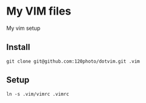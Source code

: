 # My VIM files
My vim setup

## Install
```git clone git@github.com:120photo/dotvim.git .vim```
## Setup
```ln -s .vim/vimrc .vimrc```
